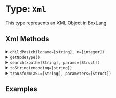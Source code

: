 [comment]: # (Note: This documentation is generated dynamically in the build process.  To modify the contents, change the javadoc on the type class, itself)

# Type: `Xml`

This type represents an XML Object in BoxLang

## Xml Methods

<details>
<summary><code>childPos(childname=[string], n=[integer])</code></summary>
<p>Gets the position of a child element within an XML document object.

The position, in an XmlChildren array, of the Nth child that has the specified name.

 Arguments:

| Argument | Type | Required | Default |
|----------|------|----------|---------|
| `childname` | `string` | `true` | `` |
| `n` | `integer` | `true` | `` |

</p></details>
<details>
<summary><code>getNodeType()</code></summary>
<p>Get XML values according to given xPath query
</p></details>
<details>
<summary><code>search(xpath=[String], params=[Struct])</code></summary>
<p>Get XML values according to given xPath query

 Arguments:

| Argument | Type | Required | Default |
|----------|------|----------|---------|
| `xpath` | `String` | `true` | `` |
| `params` | `Struct` | `false` | `{}` |

</p></details>
<details>
<summary><code>toString(encoding=[string])</code></summary>
<p>Converts a value to a string.

 Arguments:

| Argument | Type | Required | Default |
|----------|------|----------|---------|
| `encoding` | `string` | `false` | `` |

</p></details>
<details>
<summary><code>transform(XSL=[String], parameters=[Struct])</code></summary>
<p>Get XML values according to given xPath query

 Arguments:

| Argument | Type | Required | Default |
|----------|------|----------|---------|
| `XSL` | `String` | `true` | `` |
| `parameters` | `Struct` | `false` | `{}` |

</p></details>


## Examples
